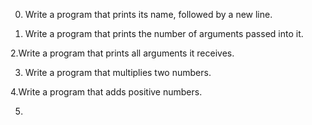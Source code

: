 0. Write a program that prints its name, followed by a new line.

1. Write a program that prints the number of arguments passed into it.

2.Write a program that prints all arguments it receives.

3. Write a program that multiplies two numbers.

4.Write a program that adds positive numbers.

5. 